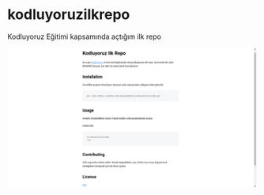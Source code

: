 # kodluyoruzilkrepo
Kodluyoruz Eğitimi kapsamında açtığım ilk repo

![kodluyoruz eğitim resim](odev_deneme_resim.png)







